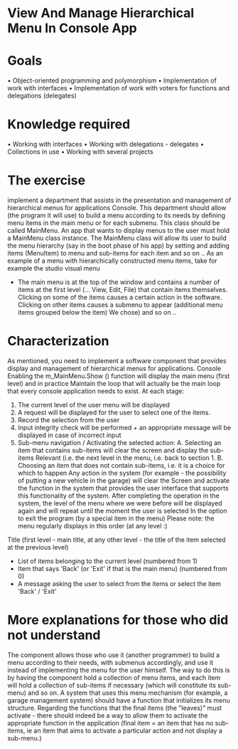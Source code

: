 # View And Manage Hierarchical Menu In Console App

# Goals
• Object-oriented programming and polymorphism
• Implementation of work with interfaces
• Implementation of work with voters for functions and delegations (delegates)

# Knowledge required
• Working with interfaces
• Working with delegations - delegates
• Collections in use
• Working with several projects

# The exercise
implement a department that assists in the presentation and management of hierarchical menus for applications Console.
This department should allow (the program it will use) to build a menu according to its needs by defining menu items in the main menu or for each submenu.
This class should be called MainMenu.
An app that wants to display menus to the user must hold a MainMenu class instance.
The MainMenu class will allow its user to build the menu hierarchy (say in the boot phase of his app) by setting and adding items
(MenuItem) to menu and sub-items for each item and so on ..
As an example of a menu with hierarchically constructed menu items, take for example the studio visual menu
- The main menu is at the top of the window and contains a number of items at the first level (... View, Edit, File) that contain items themselves. Clicking on some of the items causes a certain action in the software. Clicking on other items causes a submenu to appear (additional menu items grouped below the item)
We chose) and so on ..

# Characterization
As mentioned, you need to implement a software component that provides display and management of hierarchical menus for applications. Console
Enabling the m_MainMenu.Show () function will display the main menu (first level) and in practice
Maintain the loop that will actually be the main loop that every console application needs to exist.
At each stage:
1. The current level of the user menu will be displayed
2. A request will be displayed for the user to select one of the items.
3. Record the selection from the user
4. Input integrity check will be performed + an appropriate message will be displayed in case of incorrect input
5. Sub-menu navigation / Activating the selected action:
A. Selecting an item that contains sub-items will clear the screen and display the sub-items Relevant (i.e. the next level in the menu, i.e. back to section 1.
B. Choosing an item that does not contain sub-items, i.e. it is a choice for which to happen Any action in the system (for example - the possibility of putting a new vehicle in the garage) will clear the
Screen and activate the function in the system that provides the user interface that supports this functionality of the system. After completing the operation in the system, the level of the menu where we were before will be displayed again and will repeat until the moment the user is selected In the option to exit the program (by a special item in the menu)
Please note: the menu regularly displays in this order (at any level :)

Title (first level - main title, at any other level - the title of the item selected at the previous level)
- List of items belonging to the current level (numbered from 1)
- Item that says 'Back' (or 'Exit' if that is the main menu) (numbered from 0)
- A message asking the user to select from the items or select the item 'Back' / 'Exit'

# More explanations for those who did not understand
The component allows those who use it (another programmer) to build a menu according to their needs, with submenus accordingly, and use it instead of implementing the menu for the user himself.
The way to do this is by having the component hold a collection of menu items, and each item will hold a collection of sub-items if necessary (which will constitute its sub-menu) and so on.
A system that uses this menu mechanism (for example, a garage management system) should have a function that initializes its menu structure.
Regarding the functions that the final items (the "leaves)" must activate - there should indeed be a way to allow them to activate the appropriate function in the application (final item = an item that has no sub-items, ie an item that aims to activate a particular action and not display a sub-menu.)
